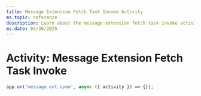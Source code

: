 ```yaml
---
title: Message Extension Fetch Task Invoke Activity
ms.topic: reference
description: Learn about the message extension fetch task invoke activity.
ms.date: 04/30/2025
---
```


# Activity: Message Extension Fetch Task Invoke

```typescript
app.on('message.ext.open', async ({ activity }) => {});
```
